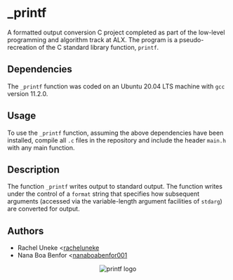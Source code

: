 # _printf

A formatted output conversion C project completed as part of the low-level
programming and algorithm track at ALX. The program is a pseudo-
recreation of the C standard library function, `printf`.

## Dependencies

The `_printf` function was coded on an Ubuntu 20.04 LTS machine with `gcc` version 11.2.0.

## Usage

To use the `_printf` function, assuming the above dependencies have been installed, compile all `.c` files in the repository and include the header `main.h` with any main function.

## Description

The function `_printf` writes output to standard output. The function writes
under the control of a `format` string that specifies how subsequent arguments
(accessed via the variable-length argument facilities of `stdarg`) are
converted for output.

## Authors

* Rachel Uneke <[racheluneke](https://github.com/racheluneke)
* Nana Boa Benfor <[nanaboabenfor001](https://github.com/nanaboabenfor001)

<p align="center">
  <img src="https://i.ibb.co/FJyysxq/printf.png" alt="printf logo">
</p>
